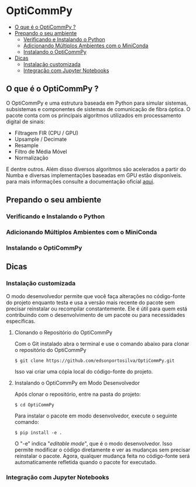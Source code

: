 # OptiCommPy 

- [O que é o OptiCommPy ?](#o-que-é-o-opticommpy-?)
- [Prepando o seu ambiente](#prepando-o-seu-ambiente)
	- [Verificando e Instalando o Python](#verificando-e-instalando-o-python)
	- [Adicionando Múltiplos Ambientes com o MiniConda](#adicionando-múltiplos-ambientes-com-o-miniconda)
	- [Instalando o OptiCommPy](#instalando-o-opticommpy)
- [Dicas](#dicas)
    - [Instalação customizada](#instalação-customizada)
    - [Integração com Jupyter Notebooks](#integração-com-jupyter-notebooks)

## O que é o OptiCommPy ?

 O OptiCommPy e uma estrutura baseada em Python para simular sistemas, subsistemas e componentes de sistemas de comunicação de fibra óptica. O pacote conta com os principais algoritmos utilizados em processamento digital de sinais:

- Filtragem FIR (CPU / GPU)
- Upsample / Decimate
- Resample
- Filtro de Média Móvel
- Normalização

E dentre outros. Além disso diversos algoritmos são acelerados a partir do Numba e diversas implementações baseadas em GPU estão disponíveis. para mais informações consulte a documentação oficial [aqui](https://opticommpy.readthedocs.io/en/latest/index.html).

## Prepando o seu ambiente

### Verificando e Instalando o Python

### Adicionando Múltiplos Ambientes com o MiniConda

### Instalando o OptiCommPy

## Dicas

### Instalação customizada

O modo desenvolvedor permite que você faça alterações no código-fonte do projeto enquanto testa e usa a versão mais recente do pacote sem precisar reinstalar ou recompilar constantemente. Ele é útil para quem está contribuindo com o desenvolvimento de um pacote ou para necessidades específicas.

1. Clonando o Repositório do OptiCommPy

    Com o Git instalado abra o terminal e use o comando abaixo para clonar o  repositório do OptiCommPy
    
    ```
    $ git clone https://github.com/edsonportosilva/OptiCommPy.git
    ```
    
    Isso vai criar uma cópia local do código-fonte do projeto.

2. Instalando o OptiCommPy em Modo Desenvolvedor
    
    Após clonar o repositório, entre na pasta do projeto:

    ```
    $ cd OptiCommPy
    ```
    
    Para instalar o pacote em modo desenvolvedor, execute o seguinte comando:

    ```
    $ pip install -e .
    ```
    
    O "-e" indica "*editable mode*", que é o modo desenvolvedor. Isso permite modificar o código diretamente e ver as mudanças sem precisar reinstalar o pacote. Agora, qualquer mudança feita no código-fonte será automaticamente refletida quando o pacote for executado.

### Integração com Jupyter Notebooks